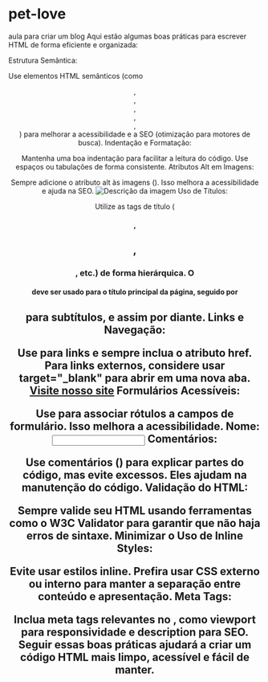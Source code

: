 # pet-love

aula para criar um blog
Aqui estão algumas boas práticas para escrever HTML de forma eficiente e organizada:

Estrutura Semântica:

Use elementos HTML semânticos (como <header>, <nav>, <main>, <article>, <section>, <footer>) para melhorar a acessibilidade e a SEO (otimização para motores de busca).
Indentação e Formatação:

Mantenha uma boa indentação para facilitar a leitura do código. Use espaços ou tabulações de forma consistente.
Atributos Alt em Imagens:

Sempre adicione o atributo alt às imagens (<img>). Isso melhora a acessibilidade e ajuda na SEO.
<img src="imagem.jpg" alt="Descrição da imagem">
Uso de Títulos:

Utilize as tags de título (<h1>, <h2>, <h3>, etc.) de forma hierárquica. O <h1> deve ser usado para o título principal da página, seguido por <h2> para subtítulos, e assim por diante.
Links e Navegação:

Use <a> para links e sempre inclua o atributo href. Para links externos, considere usar target="_blank" para abrir em uma nova aba.
<a href="https://exemplo.com" target="_blank">Visite nosso site</a>
Formulários Acessíveis:

Use <label> para associar rótulos a campos de formulário. Isso melhora a acessibilidade.
<label for="nome">Nome:</label>
<input type="text" id="nome" name="nome">
Comentários:

Use comentários (<!-- comentário -->) para explicar partes do código, mas evite excessos. Eles ajudam na manutenção do código.
Validação do HTML:

Sempre valide seu HTML usando ferramentas como o W3C Validator para garantir que não haja erros de sintaxe.
Minimizar o Uso de Inline Styles:

Evite usar estilos inline. Prefira usar CSS externo ou interno para manter a separação entre conteúdo e apresentação.
Meta Tags:

Inclua meta tags relevantes no <head>, como viewport para responsividade e description para SEO.
<meta name="viewport" content="width=device-width, initial-scale=1.0">
<meta name="description" content="Descrição da página">
Seguir essas boas práticas ajudará a criar um código HTML mais limpo, acessível e fácil de manter. 
